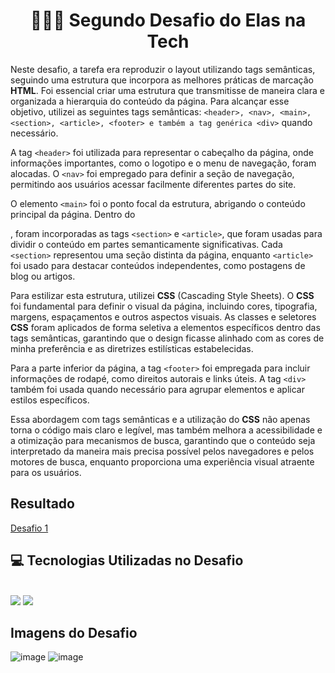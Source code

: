 
<div align="center"> <h1> 👩🏾‍💻 Segundo Desafio do Elas na Tech</h1> </div>


Neste desafio, a tarefa era reproduzir o layout utilizando tags semânticas, seguindo uma estrutura que incorpora as melhores práticas de marcação <b>HTML</b>. Foi essencial criar uma estrutura que transmitisse de maneira clara e organizada a hierarquia do conteúdo da página. Para alcançar esse objetivo, utilizei as seguintes tags semânticas: ```<header>, <nav>, <main>, <section>, <article>, <footer> e também a tag genérica <div>``` quando necessário.

A tag ```<header>``` foi utilizada para representar o cabeçalho da página, onde informações importantes, como o logotipo e o menu de navegação, foram alocadas. O ```<nav>``` foi empregado para definir a seção de navegação, permitindo aos usuários acessar facilmente diferentes partes do site.

O elemento ```<main>``` foi o ponto focal da estrutura, abrigando o conteúdo principal da página. Dentro do <main>, foram incorporadas as tags ```<section>``` e ```<article>```, que foram usadas para dividir o conteúdo em partes semanticamente significativas. Cada ```<section>``` representou uma seção distinta da página, enquanto ```<article>``` foi usado para destacar conteúdos independentes, como postagens de blog ou artigos.

Para estilizar esta estrutura, utilizei <b>CSS</b> (Cascading Style Sheets). O <b>CSS</b> foi fundamental para definir o visual da página, incluindo cores, tipografia, margens, espaçamentos e outros aspectos visuais. As classes e seletores <b>CSS</b> foram aplicados de forma seletiva a elementos específicos dentro das tags semânticas, garantindo que o design ficasse alinhado com as cores de minha preferência e as diretrizes estilísticas estabelecidas.

Para a parte inferior da página, a tag ```<footer>``` foi empregada para incluir informações de rodapé, como direitos autorais e links úteis. A tag ```<div>``` também foi usada quando necessário para agrupar elementos e aplicar estilos específicos.

Essa abordagem com tags semânticas e a utilização do <b>CSS</b> não apenas torna o código mais claro e legível, mas também melhora a acessibilidade e a otimização para mecanismos de busca, garantindo que o conteúdo seja interpretado da maneira mais precisa possível pelos navegadores e pelos motores de busca, enquanto proporciona uma experiência visual atraente para os usuários.

<h2> Resultado </h2> 
<a href="https://kathllynsantos.github.io/Elas-Na-Tech-Desafio2/1/" target="_blank"> Desafio 1</a>

<h2> 💻 Tecnologias Utilizadas no Desafio</h2>

<div stayle="display: inline_block"><br/>
<img src= "https://img.shields.io/badge/HTML5-E34F26?style=for-the-badge&logo=html5&logoColor=white"/>
<img src= "https://img.shields.io/badge/CSS3-1572B6?style=for-the-badge&logo=css3&logoColor=white"/>
</div>
<h2> Imagens do Desafio </h2>

![image](https://github.com/KathllynSantos/Elas-Na-Tech-Desafio2/assets/120657741/aaf20793-27ec-4fa2-bcde-628a6f38c67b)
![image](https://github.com/KathllynSantos/Elas-Na-Tech-Desafio2/assets/120657741/0392ca2a-ae26-4444-b4c0-b2fda5dd0904)

